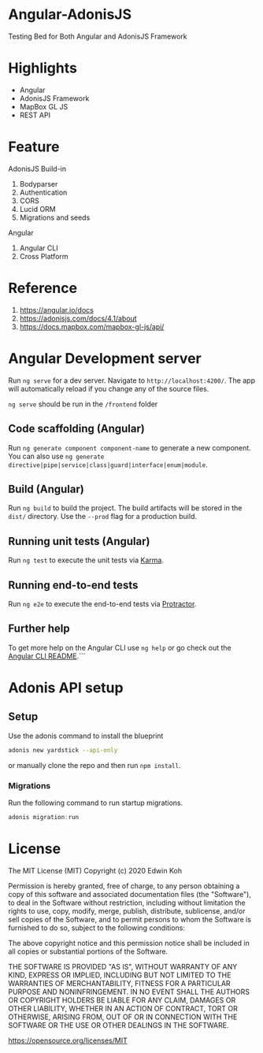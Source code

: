 # Angular-AdonisJS
 Testing Bed for Both Angular and AdonisJS Framework

# Highlights

- Angular
- AdonisJS Framework
- MapBox GL JS
- REST API


# Feature
AdonisJS Build-in
1. Bodyparser
2. Authentication
3. CORS
4. Lucid ORM
5. Migrations and seeds

Angular
1. Angular CLI
2. Cross Platform

# Reference 
1. https://angular.io/docs
2. https://adonisjs.com/docs/4.1/about
3. https://docs.mapbox.com/mapbox-gl-js/api/
 
# Angular Development server

Run `ng serve` for a dev server. Navigate to `http://localhost:4200/`. The app will automatically reload if you change any of the source files.

`ng serve` should be run in the `/frontend` folder

## Code scaffolding (Angular)

Run `ng generate component component-name` to generate a new component. You can also use `ng generate directive|pipe|service|class|guard|interface|enum|module`.

## Build (Angular)

Run `ng build` to build the project. The build artifacts will be stored in the `dist/` directory. Use the `--prod` flag for a production build.

## Running unit tests (Angular)

Run `ng test` to execute the unit tests via [Karma](https://karma-runner.github.io).

## Running end-to-end tests

Run `ng e2e` to execute the end-to-end tests via [Protractor](http://www.protractortest.org/).

## Further help

To get more help on the Angular CLI use `ng help` or go check out the [Angular CLI README](https://github.com/angular/angular-cli/blob/master/README.md).```
 

# Adonis API setup
## Setup

Use the adonis command to install the blueprint

```bash
adonis new yardstick --api-only
```

or manually clone the repo and then run `npm install`.


### Migrations

Run the following command to run startup migrations.

```js
adonis migration:run
```



 # License
 
 The MIT License (MIT)
Copyright (c) 2020 Edwin Koh

Permission is hereby granted, free of charge, to any person obtaining a copy of this software and associated documentation files (the "Software"), to deal in the Software without restriction, including without limitation the rights to use, copy, modify, merge, publish, distribute, sublicense, and/or sell copies of the Software, and to permit persons to whom the Software is furnished to do so, subject to the following conditions:

The above copyright notice and this permission notice shall be included in all copies or substantial portions of the Software.

THE SOFTWARE IS PROVIDED "AS IS", WITHOUT WARRANTY OF ANY KIND, EXPRESS OR IMPLIED, INCLUDING BUT NOT LIMITED TO THE WARRANTIES OF MERCHANTABILITY, FITNESS FOR A PARTICULAR PURPOSE AND NONINFRINGEMENT. IN NO EVENT SHALL THE AUTHORS OR COPYRIGHT HOLDERS BE LIABLE FOR ANY CLAIM, DAMAGES OR OTHER LIABILITY, WHETHER IN AN ACTION OF CONTRACT, TORT OR OTHERWISE, ARISING FROM, OUT OF OR IN CONNECTION WITH THE SOFTWARE OR THE USE OR OTHER DEALINGS IN THE SOFTWARE.

https://opensource.org/licenses/MIT